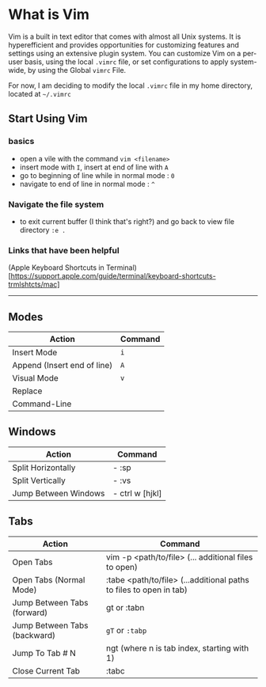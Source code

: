 # What is Vim 
Vim is a built in text editor that comes with almost all Unix systems. It is hyperefficient and provides opportunities for customizing features and settings using an extensive plugin system. You can customize Vim on a per-user basis, using the local `.vimrc` file, or set configurations to apply system-wide, by using the Global `vimrc` File.

For now, I am deciding to modify the local `.vimrc` file in my home directory, located at `~/.vimrc`  

## Start Using Vim 
### basics	
- open a vile with the command `vim <filename>`
- insert mode with `I`, insert at end of line with `A`
- go to beginning of line while in normal mode : `0` 
- navigate to end of line in normal mode : `^`

### Navigate the file system
- to exit current buffer (I think that's right?) and go back to view file directory `:e .`



### Links that have been helpful 
(Apple Keyboard Shortcuts in Terminal)[https://support.apple.com/guide/terminal/keyboard-shortcuts-trmlshtcts/mac]

------

## Modes 
| Action | Command |
| ------ | ------- |
| Insert Mode | `i` |
| Append (Insert end of line) | `A` |
| Visual Mode | `v` |
| Replace | |
| Command-Line | |

## Windows 
| Action | Command |
| ------ | ------- |
| Split Horizontally | - :sp <filename> |
| Split Vertically  | - :vs <filename> |
| Jump Between Windows | - ctrl w [hjkl] |

## Tabs
| Action | Command |
| ------ | ------- |
| Open Tabs | vim -p <path/to/file> (... additional files to open) |    
| Open Tabs (Normal Mode)  | :tabe <path/to/file> (...additional paths to files to open in tab) |
| Jump Between Tabs (forward) | gt or :tabn |
| Jump Between Tabs (backward) | `gT` or `:tabp` |
| Jump To Tab # N | ngt (where n is tab index, starting with 1) | 
| Close Current Tab | :tabc |


